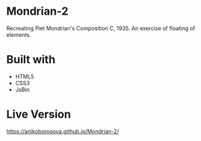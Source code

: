 # Mondrian-2
Recreating Piet Mondrian's Composition C, 1935. An exercise of floating of elements.
# Built with
- HTML5
- CSS3
- JsBin
# Live Version
https://anikoborosova.github.io/Mondrian-2/
